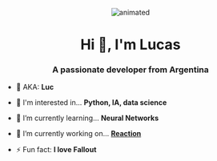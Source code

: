 <p align="center">
  <img src="https://rjionline.org/wp-content/uploads/sites/2/2020/07/neural-network-animated.gif" alt="animated" />
</p>
<h1 align="center">Hi 👋, I'm Lucas</h1>
<h3 align="center">A passionate developer from Argentina</h3>

- 🔸 AKA: **Luc**

- 📌 I'm interested in... **Python, IA, data science**

- 🌱 I’m currently learning... **Neural Networks**

- 🔭 I’m currently working on... **[Reaction](https://github.com/Luc-cr/Reaction)**

- ⚡ Fun fact: **I love Fallout**
